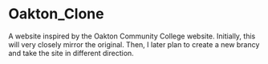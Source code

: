 # Oakton_Clone
A website inspired by the Oakton Community College website.
Initially, this will very closely mirror the original. Then, I later plan to create a new brancy and take the site in different direction.
